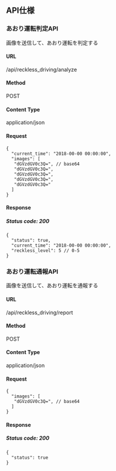 ## API仕様

### あおり運転判定API
画像を送信して、あおり運転を判定する

#### URL
/api/reckless_driving/analyze

#### Method
POST

#### Content Type
application/json

#### Request 

```
{
  "current_time": "2018-00-00 00:00:00",
  "images": [
   "dGVzdGV0c3Q=", // base64
   "dGVzdGV0c3Q=",
   "dGVzdGV0c3Q=",
   "dGVzdGV0c3Q=",
   "dGVzdGV0c3Q="
  ]
}
```

#### Response
##### Status code: 200
```
{
  "status": true,
  "current_time": "2018-00-00 00:00:00",
  "reckless_level": 5 // 0-5
}

```
### あおり運転通報API
画像を送信して、あおり運転を通報する

#### URL
/api/reckless_driving/report

#### Method
POST

#### Content Type
application/json

#### Request 

```
{
  "images": [
   "dGVzdGV0c3Q=", // base64
  ]
}
```

#### Response
##### Status code: 200

```
{
  "status": true
}
```
